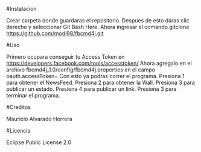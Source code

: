 #Instalacion

Crear carpeta donde guardaras el repositorio. Despues de esto daras clic derecho y seleccionar Git Bash Here. Ahora ingresar el comando gitclone https://github.com/modi98/fbcmd4j.git

#Uso

Primero ocupara conseguir tu Access Token en https://developers.facebook.com/tools/accesstoken/ 
Ahora agregalo en el archivo fbcmd4j_1.0/config/fbcmd4j.properties en el campo oauth.accessToken= 
Con esto ya podras correr el programa. 
Presiona 1 para obtener el NewsFeed. 
Presiona 2 para obtener la Wall. 
Presiona 3 para publicar un estado. 
Presiona 4 para publicar un link. 
Presiona 3 para terminar el programa.

#Creditos

Mauricio Alvarado Herrera

#Licencia

Eclipse Public License 2.0